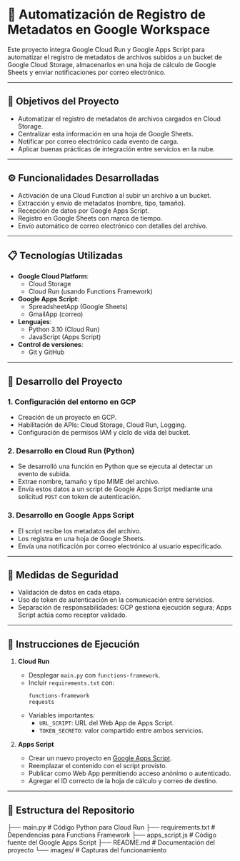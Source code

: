 # 📁 Automatización de Registro de Metadatos en Google Workspace

Este proyecto integra Google Cloud Run y Google Apps Script para automatizar el registro de metadatos de archivos subidos a un bucket de Google Cloud Storage, almacenarlos en una hoja de cálculo de Google Sheets y enviar notificaciones por correo electrónico.

---

## 🎯 Objetivos del Proyecto

- Automatizar el registro de metadatos de archivos cargados en Cloud Storage.
- Centralizar esta información en una hoja de Google Sheets.
- Notificar por correo electrónico cada evento de carga.
- Aplicar buenas prácticas de integración entre servicios en la nube.

---

## ⚙️ Funcionalidades Desarrolladas

- Activación de una Cloud Function al subir un archivo a un bucket.
- Extracción y envío de metadatos (nombre, tipo, tamaño).
- Recepción de datos por Google Apps Script.
- Registro en Google Sheets con marca de tiempo.
- Envío automático de correo electrónico con detalles del archivo.

---

## 📋 Tecnologías Utilizadas

- **Google Cloud Platform**:
  - Cloud Storage
  - Cloud Run (usando Functions Framework)
- **Google Apps Script**:
  - SpreadsheetApp (Google Sheets)
  - GmailApp (correo)
- **Lenguajes**:
  - Python 3.10 (Cloud Run)
  - JavaScript (Apps Script)
- **Control de versiones**:
  - Git y GitHub

---

## 🧩 Desarrollo del Proyecto

### 1. Configuración del entorno en GCP

- Creación de un proyecto en GCP.
- Habilitación de APIs: Cloud Storage, Cloud Run, Logging.
- Configuración de permisos IAM y ciclo de vida del bucket.

### 2. Desarrollo en Cloud Run (Python)

- Se desarrolló una función en Python que se ejecuta al detectar un evento de subida.
- Extrae nombre, tamaño y tipo MIME del archivo.
- Envía estos datos a un script de Google Apps Script mediante una solicitud `POST` con token de autenticación.

### 3. Desarrollo en Google Apps Script

- El script recibe los metadatos del archivo.
- Los registra en una hoja de Google Sheets.
- Envía una notificación por correo electrónico al usuario especificado.

---

## 🔐 Medidas de Seguridad

- Validación de datos en cada etapa.
- Uso de token de autenticación en la comunicación entre servicios.
- Separación de responsabilidades: GCP gestiona ejecución segura; Apps Script actúa como receptor validado.

---

## 📝 Instrucciones de Ejecución

1. **Cloud Run**
   - Desplegar `main.py` con `functions-framework`.
   - Incluir `requirements.txt` con:
     ```
     functions-framework
     requests
     ```
   - Variables importantes:
     - `URL_SCRIPT`: URL del Web App de Apps Script.
     - `TOKEN_SECRETO`: valor compartido entre ambos servicios.

2. **Apps Script**
   - Crear un nuevo proyecto en [Google Apps Script](https://script.google.com/).
   - Reemplazar el contenido con el script provisto.
   - Publicar como Web App permitiendo acceso anónimo o autenticado.
   - Agregar el ID correcto de la hoja de cálculo y correo de destino.

---

## 📂 Estructura del Repositorio
├── main.py # Código Python para Cloud Run
├── requirements.txt # Dependencias para Functions Framework
├── apps_script.js # Código fuente del Google Apps Script
├── README.md # Documentación del proyecto
└── images/ # Capturas del funcionamiento

